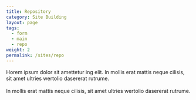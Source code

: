 ```yaml
---
title: Repository
category: Site Building
layout: page
tags:
  - form
  - main
  - repo
weight: 2
permalink: /sites/repo
---
```


Horem ipsum dolor sit amettetur ing elit. 
							In mollis erat mattis neque cilisis, sit amet ultries wertolio dasererat rutrume.<br><br>
							In mollis erat mattis neque cilisis, sit amet ultries wertolio dasererat rutrume.